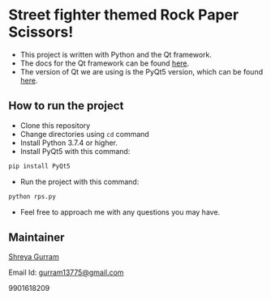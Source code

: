 # Street fighter themed Rock Paper Scissors!

- This project is written with Python and the Qt framework.
- The docs for the Qt framework can be found [here](https://doc.qt.io/qt-5/).
- The version of Qt we are using is the PyQt5 version, which can be found [here](https://pypi.org/project/PyQt5/).

## How to run the project

- Clone this repository
- Change directories using `cd` command
- Install Python 3.7.4 or higher.
- Install PyQt5 with this command:
```bash
pip install PyQt5
```
- Run the project with this command:
```bash
python rps.py
```
- Feel free to approach me with any questions you may have.


## Maintainer
[Shreya Gurram](https://github.com/bun137/)

Email Id: [gurram13775@gmail.com](mailto:gurram13775@gmail.com)

9901618209
 
